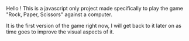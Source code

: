 Hello ! This is a javascript only project made specifically to play the game "Rock, Paper, Scissors" against a computer.

It is the first version of the game right now, I will get back to it later on as time goes to improve the visual aspects of it.